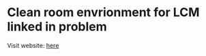 # Clean room envrionment for LCM linked in problem

Visit website: <a href="https://kevin-cm-test.github.io">here</a>
